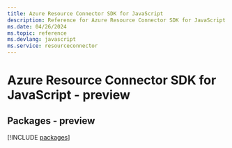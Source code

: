 ```yaml
---
title: Azure Resource Connector SDK for JavaScript
description: Reference for Azure Resource Connector SDK for JavaScript
ms.date: 04/26/2024
ms.topic: reference
ms.devlang: javascript
ms.service: resourceconnector
---
```

# Azure Resource Connector SDK for JavaScript - preview
## Packages - preview
[!INCLUDE [packages](resource-connector-index.md)]